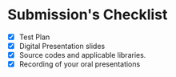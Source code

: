 # Submission's Checklist
- [X] Test Plan
- [X] Digital Presentation slides
- [X] Source codes and applicable libraries.
- [X] Recording of your oral presentations